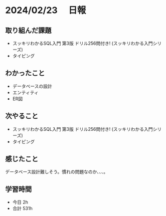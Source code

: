 # 2024/02/23 　日報


## 取り組んだ課題
- スッキリわかるSQL入門 第3版 ドリル256問付き! (スッキリわかる入門シリーズ)
- タイピング

## わかったこと
- データベースの設計
- エンティティ
- ER図

## 次やること
- スッキリわかるSQL入門 第3版 ドリル256問付き! (スッキリわかる入門シリーズ)
- タイピング

## 感じたこと
データベース設計難しそう。慣れの問題なのか、、、。

## 学習時間
- 今日 2h
- 合計 531h
